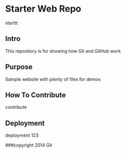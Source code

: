# Starter Web Repo
starttt
## Intro

This repository is for showing how Git and GitHub work

## Purpose

Sample website with plenty of files for demos


## How To Contribute
contribute
## Deployment
deployment
123

###copyright
2014 Git